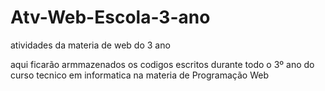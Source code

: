 # Atv-Web-Escola-3-ano
atividades da materia de web do 3 ano 

aqui ficarão armmazenados os codigos escritos durante todo o 3º ano do curso tecnico em informatica 
na materia de Programação Web
